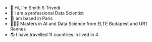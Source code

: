 - 👋 Hi, I’m Smith S Trivedi
- 💼 I am a professional Data Scientist
- 📍I am based in Paris
- 👨🏻‍🎓 Masters in AI and Data Science from ELTE Budapest and UR1 Rennes
- 🌎 I have travelled 11 countries in lived in 4  


<!---
datascientistsince2020/datascientistsince2020 is a ✨ special ✨ repository because its `README.md` (this file) appears on your GitHub profile.
You can click the Preview link to take a look at your changes.
--->
